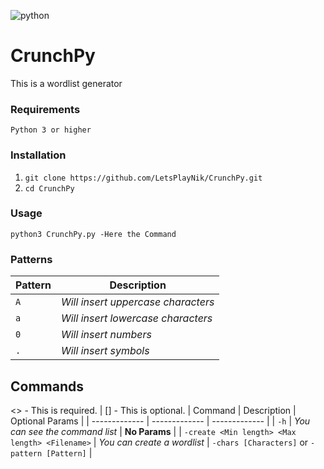 ![python](https://img.shields.io/badge/python-3.0.0-blue)
# CrunchPy
This is a wordlist generator

### Requirements
`Python 3 or higher`

### Installation
1. `git clone https://github.com/LetsPlayNik/CrunchPy.git`
2. `cd CrunchPy`

### Usage
`python3 CrunchPy.py -Here the Command`

### Patterns
| Pattern  | Description |
| ------------- | ------------- |
| `A`  | *Will insert uppercase characters*  |
| `a`  | *Will insert lowercase characters* |
| `0`  | *Will insert numbers*  |
| `.`  | *Will insert symbols* |

## Commands
<> - This is required. | [] - This is optional.
| Command  | Description | Optional Params |
| ------------- | ------------- | ------------- |
| `-h`  | *You can see the command list*  | **No Params**  |
| `-create <Min length> <Max length> <Filename>`  | *You can create a wordlist* | `-chars [Characters]` or `-pattern [Pattern]` |
